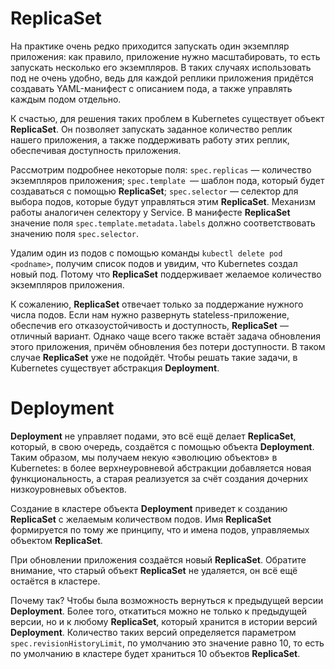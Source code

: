 # ReplicaSet
На практике очень редко приходится запускать один экземпляр приложения: как правило, приложение нужно масштабировать, то есть запускать несколько его экземпляров. В таких случаях использовать под не очень удобно, ведь для каждой реплики приложения придётся создавать YAML-манифест с описанием пода, а также управлять каждым подом отдельно.  

К счастью, для решения таких проблем в Kubernetes существует объект **ReplicaSet**. Он позволяет запускать заданное количество реплик нашего приложения, а также  поддерживать работу этих реплик, обеспечивая доступность приложения.  

Рассмотрим подробнее некоторые поля:
`spec.replicas` — количество экземпляров приложения;
`spec.template `— шаблон пода, который будет создаваться с помощью **ReplicaSet**;
`spec.selector` — селектор для выбора подов, которые будут управляться этим **ReplicaSet**. Механизм работы аналогичен селектору у Service. В манифесте **ReplicaSet** значение поля `spec.template.metadata.labels` должно соответствовать значению поля `spec.selector`.  

Удалим один из подов с помощью команды `kubectl delete pod <podname>`, получим список подов и увидим, что Kubernetes создал новый под. Потому что **ReplicaSet** поддерживает желаемое количество экземпляров приложения.  

К сожалению, **ReplicaSet** отвечает только за поддержание нужного числа подов. Если нам нужно развернуть stateless-приложение, обеспечив его отказоустойчивость и доступность, **ReplicaSet** — отличный вариант. Однако чаще всего также встаёт задача обновления этого приложения, причём обновления без потери доступности. В таком случае **ReplicaSet** уже не подойдёт.
Чтобы решать такие задачи, в Kubernetes существует абстракция **Deployment**.

# Deployment
**Deployment** не управляет подами, это всё ещё делает **ReplicaSet**, который, в свою очередь, создаётся с помощью объекта **Deployment**. 
Таким образом, мы получаем некую «эволюцию объектов» в Kubernetes: в более верхнеуровневой абстракции добавляется новая функциональность, а старая реализуется за счёт создания дочерних низкоуровневых объектов.

Создание в кластере объекта **Deployment** приведет к созданию **ReplicaSet** с желаемым количеством подов. Имя **ReplicaSet** формируется по тому же принципу, что и имена подов, управляемых объектом **ReplicaSet**.

При обновлении приложения создаётся новый **ReplicaSet**. Обратите внимание, что старый объект **ReplicaSet** не удаляется, он всё ещё остаётся в кластере.  

Почему так? Чтобы была возможность вернуться к предыдущей версии **Deployment**. Более того, откатиться можно не только к предыдущей версии, но и к любому **ReplicaSet**, который хранится в истории версий **Deployment**. Количество таких версий определяется параметром `spec.revisionHistoryLimit`, по умолчанию это значение равно 10, то есть по умолчанию в кластере будет храниться 10 объектов **ReplicaSet**. 